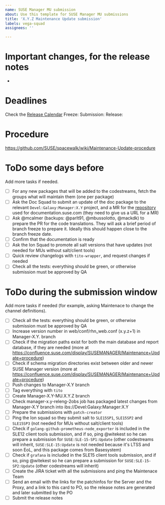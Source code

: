 ```yaml
---
name: SUSE Manager MU submission
about: Use this template for SUSE Manager MU submissions
title: 'X.Y.Z Maintenance Update submission'
labels: vega-squad
assignees: ''

---
```


# Important changes, for the release notes

- 

# Deadlines

Check the [Release Calendar](https://confluence.suse.com/display/SUSEMANAGER/Release+calendar)
Freeze: 
Submission: 
Release: 

# Procedure

https://github.com/SUSE/spacewalk/wiki/Maintenance-Update-procedure

# ToDo some days before

Add more tasks if needed.

- [ ] For any new packages that will be added to the codestreams, fetch the groups what will maintain them (one per package)
- [ ] Ask the Doc Squad to submit an update of the doc package to the relevant `Devel:Galaxy:Manager:X.Y` project, and a MR for the [repository](https://gitlab.suse.de/susedoc/docserv-external-tree-suma) used for documentation.suse.com (they need to give us a URL for a MR)
- [ ] Ask @mcalmer (backups: @parlt91, @mbussolotto, @mackdk) to prepare the PR for the code translations. They will ask a brief period of branch freeze to prepare it. Ideally this should happen close to the branch freeze date.
- [ ] Confirm that the documentation is ready
- [ ] Ask the Ion Squad to promote all salt versions that have updates (not needed for MUs without salt/client tools)
- [ ] Quick review changelogs with `tito-wrapper`, and request changes if needed
- [ ] Check all the tests: everything should be green, or otherwise submission must be approved by QA

# ToDo during the submission window

Add more tasks if needed (for example, asking Maintenace to change the channel definitions).

- [ ] Check all the tests: everything should be green, or otherwise submission must be approved by QA
- [ ] Increase version number in web/conf/rhn_web.conf (x.y.z+1) in Manager-X.Y. branch
- [ ] Check if the migration paths exist for both the main database and report database, if they are needed (more at https://confluence.suse.com/display/SUSEMANAGER/Maintenance+Update+procedure)
- [ ] Check if schema migration directories exist between older and newer SUSE Manager version (more at https://confluence.suse.com/display/SUSEMANAGER/Maintenance+Update+procedure)
- [ ] Push changes to Manager-X.Y branch
- [ ] Tag everything with `tito`
- [ ] Create Manager-X.Y-MU.X.Y.Z branch
- [ ] Check manager-x.y-releng-2obs job has packaged latest changes from Manager-X.Y branch into ibs://Devel:Galaxy:Manager:X.Y
- [ ] Prepare the submissions with `patch-creator`
- [ ] Ping the Ion squad so they submit salt to `SLE15SP1`, `SLE15SP2` and `SLE15SP3` (not needed for MUs without salt/client tools)
- [ ] Check if `golang-github-prometheus-node_exporter` is included in the SLE12 client tools submission, and if so, ping @witekest so he can prepare a submission for `SUSE:SLE-15-SP1:Update` (other codestreams will inherit, `SUSE:SLE-15:Update` is not needed because it's LTSS and soon EoL, and this package comes from Basesystem)
- [ ] Check if `grafana` is included in the SLE15 client tools submission, and if so, ping @witekest so he can prepare a submission for `SUSE:SLE-15-SP2:Update` (other codestreams will inherit)
- [ ] Create the JIRA ticket with all the submissions and ping the Maintenace Team
- [ ] Send an email with the links for the patchinfos for the Server and the Proxy, and a link to this card to PO, so the release notes are generated and later submitted by the PO
- [ ] Submit the release notes
